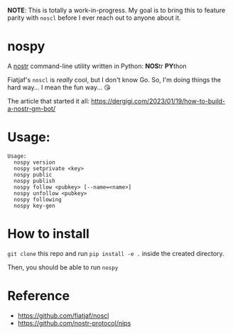 **NOTE**: This is totally a work-in-progress.  My goal is to bring this to feature parity with `noscl` before I ever reach out to anyone about it.

# nospy

A [nostr](https://github.com/fiatjaf/nostr) command-line utility written in Python: **NOS**tr **PY**thon

Fiatjaf's `noscl` is _really_ cool, but I don't know Go.  So, I'm doing things the hard way... I mean the fun way... 😘

The article that started it all: https://dergigi.com/2023/01/19/how-to-build-a-nostr-gm-bot/

# Usage:

```
Usage:
  nospy version
  nospy setprivate <key>
  nospy public
  nospy publish
  nospy follow <pubkey> [--name=<name>]
  nospy unfollow <pubkey>
  nospy following
  nospy key-gen
```

# How to install

`git clone` this repo and run `pip install -e .` inside the created directory.

Then, you should be able to run `nospy`


# Reference

- https://github.com/fiatjaf/noscl
- https://github.com/nostr-protocol/nips
